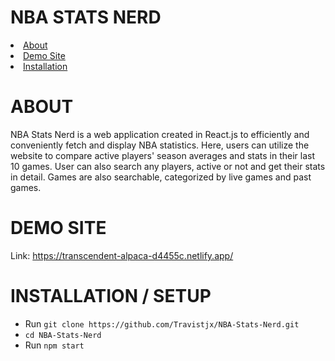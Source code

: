 # NBA STATS NERD
<li><a href = "#about">About</a></li>
<li><a href = "#demo-site">Demo Site</a></li>
<li><a href = "#installation--setup">Installation</a></li>

# ABOUT
NBA Stats Nerd is a web application created in React.js to efficiently and conveniently fetch and display NBA statistics. Here, users can utilize the website to compare active players' season averages and stats in their last 10 games. User can also search any players, active or not and get their stats in detail. Games are also searchable, categorized by live games and past games.

# DEMO SITE
Link: https://transcendent-alpaca-d4455c.netlify.app/

# INSTALLATION / SETUP
- Run ```git clone https://github.com/Travistjx/NBA-Stats-Nerd.git```<br/>
- ```cd NBA-Stats-Nerd```<br/>
- Run ```npm start```
